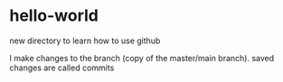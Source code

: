 # hello-world
new directory to learn how to use github

I make changes to the branch (copy of the master/main branch).
saved changes are called commits
